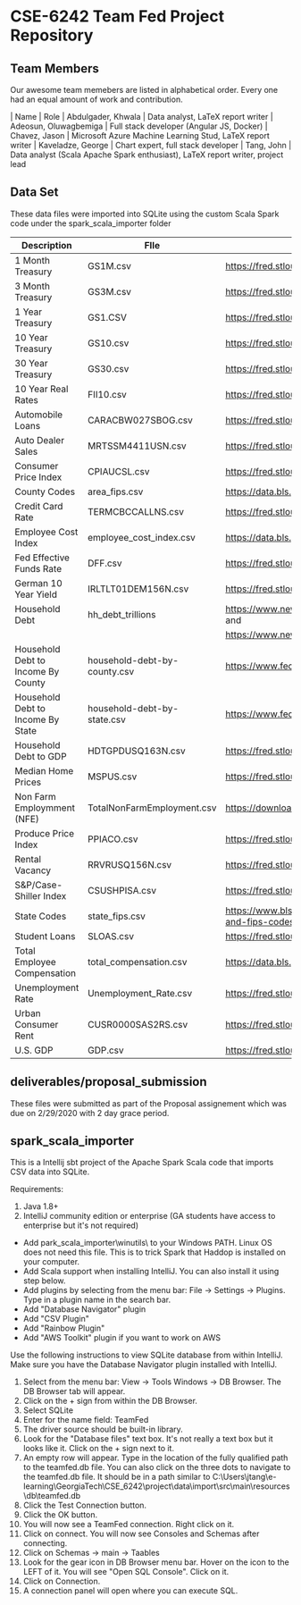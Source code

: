 # CSE-6242 Team Fed Project Repository

Team Members
--------------------
Our awesome team memebers are listed in alphabetical order. Every one had an equal amount of work and contribution.

| Name | Role
| Abdulgader, Khwala | Data analyst, LaTeX report writer 
| Adeosun, Oluwagbemiga | Full stack developer (Angular JS, Docker)
| Chavez, Jason | Microsoft Azure Machine Learning Stud, LaTeX report writer 
| Kaveladze, George | Chart expert, full stack developer
| Tang, John | Data analyst (Scala Apache Spark enthusiast), LaTeX report writer, project lead

Data Set
--------------------
These data files were imported into SQLite using the custom Scala Spark code under the spark_scala_importer folder

| Description              | FIle                           | Source
|--------------------------|--------------------------------|-------------------------------------------------
| 1 Month Treasury         | GS1M.csv                       | https://fred.stlouisfed.org/series/GS1M
| 3 Month Treasury         | GS3M.csv                       | https://fred.stlouisfed.org/series/GS3M
| 1 Year Treasury          | GS1.CSV                        | https://fred.stlouisfed.org/series/GS10
| 10 Year Treasury         | GS10.csv                       | https://fred.stlouisfed.org/series/GS10
| 30 Year Treasury         | GS30.csv                       | https://fred.stlouisfed.org/series/GS30
| 10 Year Real Rates       | FII10.csv                      | https://fred.stlouisfed.org/series/FII10
| Automobile Loans         | CARACBW027SBOG.csv             | https://fred.stlouisfed.org/series/CARACBW027SBOG
| Auto Dealer Sales        | MRTSSM4411USN.csv              | https://fred.stlouisfed.org/series/MRTSSM4411USN
| Consumer Price Index     | CPIAUCSL.csv                   | https://fred.stlouisfed.org/series/CPIAUCSL
| County Codes             | area_fips.csv                  | https://data.bls.gov/cew/doc/titles/area/area_titles.htm
| Credit Card Rate         | TERMCBCCALLNS.csv              | https://fred.stlouisfed.org/series/TERMCBCCINTNS
| Employee Cost Index      | employee_cost_index.csv        | https://data.bls.gov/cgi-bin/surveymost?bls
| Fed Effective Funds Rate | DFF.csv                        | https://fred.stlouisfed.org/series/DFF
| German 10 Year Yield     | IRLTLT01DEM156N.csv            | https://fred.stlouisfed.org/series/IRLTLT01DEM156N
| Household Debt           | hh_debt_trillions              | https://www.newyorkfed.org/medialibrary/media/research/national_economy/householdcredit/pre2003_data.xlsx  and 
|                          |                                | https://www.newyorkfed.org/medialibrary/media/research/national_economy/householdcredit/pre2003_data.xlsx
| Household Debt to Income By County | household-debt-by-county.csv   | https://www.federalreserve.gov/releases/z1/dataviz/household_debt/
| Household Debt to Income By State  | household-debt-by-state.csv    | https://www.federalreserve.gov/releases/z1/dataviz/household_debt/
| Household Debt to GDP    | HDTGPDUSQ163N.csv              | https://fred.stlouisfed.org/series/HDTGPDUSQ163N
| Median Home Prices       | MSPUS.csv                      | https://fred.stlouisfed.org/series/MSPUS
| Non Farm Employmment (NFE) | TotalNonFarmEmployment.csv | https://download.bls.gov/pub/time.series/ce/ce.data.00a.TotalNonfarm.Employment
| Produce Price Index      | PPIACO.csv                     | https://fred.stlouisfed.org/series/PPIACO
| Rental Vacancy           | RRVRUSQ156N.csv                | https://fred.stlouisfed.org/series/RRVRUSQ156N
| S&P/Case-Shiller Index   | CSUSHPISA.csv                  | https://fred.stlouisfed.org/series/CSUSHPISA
| State Codes              | state_fips.csv								         | https://www.bls.gov/respondents/mwr/electronic-data-interchange/appendix-d-usps-state-abbreviations-and-fips-codes.htm
| Student Loans            | SLOAS.csv                      | https://fred.stlouisfed.org/series/SLOAS 
| Total Employee Compensation | total_compensation.csv      | https://data.bls.gov/pdq/SurveyOutputServlet
| Unemployment Rate        | Unemployment_Rate.csv          | https://fred.stlouisfed.org/series/UNRATE/
| Urban Consumer Rent      | CUSR0000SAS2RS.csv             | https://fred.stlouisfed.org/series/CUSR0000SAS2RS
| U.S. GDP                 | GDP.csv                        | https://fred.stlouisfed.org/series/GDP


deliverables/proposal_submission
--------------------
These files were submitted as part of the Proposal assignement which was due on 2/29/2020 with 2 day grace period.

spark_scala_importer 
---------------------
This is a Intellij sbt project of the Apache Spark Scala code that imports CSV data into SQLite.  

Requirements:
1. Java 1.8+
2. IntelliJ community edition or enterprise (GA students have access to enterprise but it's not required)
  * Add park_scala_importer\winutils\ to your Windows PATH. Linux OS does not need this file. This is to trick Spark that Haddop is installed on your computer.
  * Add Scala support when installing IntelliJ. You can also install it using step below.
  * Add plugins by selecting from the menu bar: File -> Settings -> Plugins. Type in a plugin name in the search bar.
  * Add "Database Navigator" plugin
  * Add "CSV Plugin"
  * Add "Rainbow Plugin"
  * Add "AWS Toolkit" plugin if you want to work on AWS
  
  
Use the following instructions to view SQLite database from within IntelliJ. Make sure you have the Database Navigator plugin installed with IntelliJ.

1. Select from the menu bar: View -> Tools Windows -> DB Browser. The DB Browser tab will appear.
2. Click on the + sign from within the DB Browser.
3. Select SQLite
4. Enter for the name field: TeamFed
5. The driver source should be built-in library.
6. Look for the "Database files" text box. It's not really a text box but it looks like it. Click on the + sign next to it.
7. An empty row will appear. Type in the location of the fully qualified path to the teamfed.db file. You can also click on the three dots to navigate to the teamfed.db file. It should be in a path similar to C:\Users\jtang\e-learning\GeorgiaTech\CSE_6242\project\data\import\src\main\resources\db\teamfed.db
8. Click the Test Connection button. 
9. Click the OK button. 
10. You will now see a TeamFed connection. Right click on it.
11. Click on connect. You will now see Consoles and Schemas after connecting.
12. Click on Schemas -> main -> Taables
13. Look for the gear icon in DB Browser menu bar. Hover on the icon to the LEFT of it. You will see "Open SQL Console". Click on it.
15. Click on Connection.
16. A connection panel will open where you can execute SQL.
  
  

